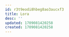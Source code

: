 ```yaml
---
id: r3t9eodi8hbeg8ao3aucxf3
title: Lora
desc: ''
updated: 1709081420258
created: 1709081420258
---
```

